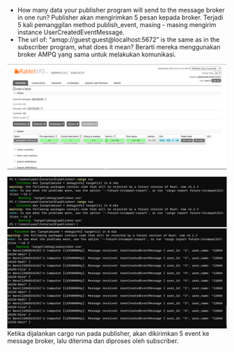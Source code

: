- How many data your publisher program will send to the message broker in one run? 
Publisher akan mengirimkan 5 pesan kepada broker. Terjadi 5 kali pemanggilan method publish_event, masing - masing mengirim instance UserCreatedEventMessage.
- The url of: “amqp://guest:guest@localhost:5672” is the same as in the subscriber program, what does it mean?
Berarti mereka menggunakan broker AMPQ yang sama untuk melakukan komunikasi.

![ss1](images/ss1.png)

![ss2](images/ss2.png)
![ss3](images/ss3.png)
Ketika dijalankan cargo run pada publisher, akan dikirimkan 5 event ke message broker, lalu diterima dan diproses oleh subscriber.